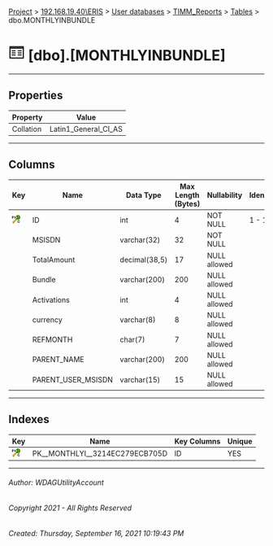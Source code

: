 #### 

[Project](../../../../index.md) > [192.168.19.40\\ERIS](../../../index.md) > [User databases](../../index.md) > [TIMM_Reports](../index.md) > [Tables](Tables.md) > dbo.MONTHLYINBUNDLE

# ![Tables](../../../../Images/Table32.png) [dbo].[MONTHLYINBUNDLE]

---

## <a name="#properties"></a>Properties

| Property | Value |
|---|---|
| Collation | Latin1_General_CI_AS |


---

## <a name="#columns"></a>Columns

| Key | Name | Data Type | Max Length (Bytes) | Nullability | Identity |
|---|---|---|---|---|---|
| [![Cluster Primary Key PK__MONTHLYI__3214EC279ECB705D: ID](../../../../Images/pkcluster.png)](#indexes) | ID | int | 4 | NOT NULL | 1 - 1 |
|  | MSISDN | varchar(32) | 32 | NOT NULL |  |
|  | TotalAmount | decimal(38,5) | 17 | NULL allowed |  |
|  | Bundle | varchar(200) | 200 | NULL allowed |  |
|  | Activations | int | 4 | NULL allowed |  |
|  | currency | varchar(8) | 8 | NULL allowed |  |
|  | REFMONTH | char(7) | 7 | NULL allowed |  |
|  | PARENT_NAME | varchar(200) | 200 | NULL allowed |  |
|  | PARENT_USER_MSISDN | varchar(15) | 15 | NULL allowed |  |


---

## <a name="#indexes"></a>Indexes

| Key | Name | Key Columns | Unique |
|---|---|---|---|
| [![Cluster Primary Key PK__MONTHLYI__3214EC279ECB705D: ID](../../../../Images/pkcluster.png)](#indexes) | PK__MONTHLYI__3214EC279ECB705D | ID | YES |


---

###### Author:  WDAGUtilityAccount

###### Copyright 2021 - All Rights Reserved

###### Created: Thursday, September 16, 2021 10:19:43 PM

